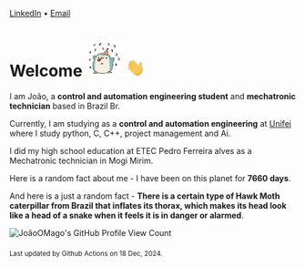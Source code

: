 [LinkedIn](https://www.linkedin.com/in/joão-pedro-gozzoli-b95641301/) &bull;
[Email](joaopedrogozzoli@gmail.com)

# Welcome <img src="happy.gif" height="64px" /> <img src="wave.gif" height="32px" />

I am João, a  **control and automation engineering student** and **mechatronic technician** based in Brazil Br.

Currently, I am studying as a **control and automation engineering** at [Unifei](https://unifei.edu.br) where I study python, C, C++, project management and Ai.

I did my high school education at ETEC Pedro Ferreira alves as a Mechatronic technician in Mogi Mirim.

Here is a random fact about me - I have been on this planet for **7660 days**.

And here is a just a random fact -  **There is a certain type of Hawk Moth caterpillar from Brazil that inflates its thorax, which makes its head look like a head of a snake when it feels it is in danger or alarmed**.

![JoãoOMago's GitHub Profile View Count](https://komarev.com/ghpvc/?username=JoaoOMago)

<sub>Last updated by Github Actions on 18 Dec, 2024.</sub>
